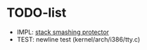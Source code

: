 # TODO-list
* IMPL: [stack smashing protector](https://wiki.osdev.org/Stack_Smashing_Protector)
* TEST: newline test (kernel/arch/i386/tty.c)

